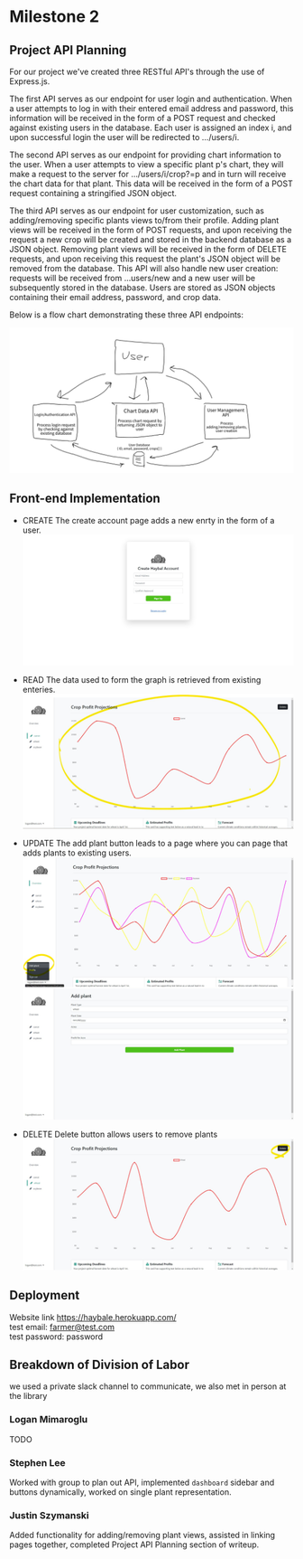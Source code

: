# Milestone 2

## Project API Planning

For our project we've created three RESTful API's through the use of Express.js. 

The first API serves as our endpoint for user login and authentication. When a user attempts to log in with their entered email address and password, this information will be received in the form of a POST request and checked against existing users in the database. Each user is assigned an index i, and upon successful login the user will be redirected to .../users/i.

The second API serves as our endpoint for providing chart information to the user. When a user attempts to view a specific plant p's chart, they will make a request to the server for .../users/i/crop?=p and in turn will receive the chart data for that plant. This data will be received in the form of a POST request containing a stringified JSON object.

The third API serves as our endpoint for user customization, such as adding/removing specific plants views to/from their profile. Adding plant views will be received in the form of POST requests, and upon receiving the request a new crop will be created and stored in the backend database as a JSON object. Removing plant views will be received in the form of DELETE requests, and upon receiving this request the plant's JSON object will be removed from the database. This API will also handle new user creation: requests will be received from ...users/new and a new user will be subsequently stored in the database. Users are stored as JSON objects containing their email address, password, and crop data.

Below is a flow chart demonstrating these three API endpoints:

![API Flowchart](./img/API_flowchart.png)

## Front-end Implementation

- CREATE
The create account page adds a new enrty in the form of a user. ![New user page](./img/create.jpg)

- READ
The data used to form the graph is retrieved from existing enteries. ![Graph data](./img/read.jpg)

- UPDATE
The add plant button leads to a page where you can page that adds plants to existing users.  ![add plant](./img/update.jpg) ![new plant](./img/update_plant.jpg)

- DELETE
Delete button allows users to remove plants ![remove plant](./img/delete.jpg)

## Deployment

Website link https://haybale.herokuapp.com/ <br />
test email: farmer@test.com <br />
test password: password <br />

## Breakdown of Division of Labor

we used a private slack channel to communicate, we also met in person at the library

### Logan Mimaroglu
TODO
### Stephen Lee
Worked with group to plan out API, implemented `dashboard` sidebar and buttons dynamically, worked on single plant representation.

### Justin Szymanski
Added functionality for adding/removing plant views, assisted in linking pages together, completed Project API Planning section of writeup.
